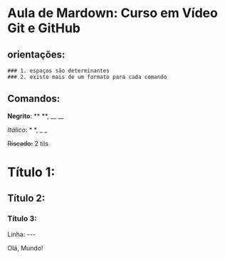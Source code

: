 # Aula de Mardown: Curso em Vídeo Git e GitHub

  ## orientações: 
    ### 1. espaços são determinantes
    ### 2. existe mais de um formato para cada comando
    
## Comandos:

**Negrito**: ** **, __ __

*Itálico*: * *, _ _

~~Riscado:~~ 2 tils

# Título 1: #
## Título 2: ##
### Título 3: ###

Linha: ---

Olá, Mundo!
